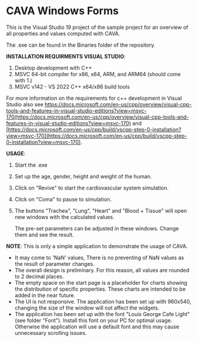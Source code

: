 # CAVA Windows Forms

This is the Visual Studio 19 project of the sample project for an overview of all properties and values computed with CAVA.

The .exe can be found in the Binaries folder of the repository.

**INSTALLATION REQUIRMENTS VISUAL STUDIO**:
1. Desktop development with C++ 
2. MSVC 64-bit compiler for x86, x64, ARM, and ARM64 (should come with 1.)
3. MSVC v142 - VS 2022 C++ x64/x86 build tools

For more information on the requirements for c++ development in Visual Studio also see https://docs.microsoft.com/en-us/cpp/overview/visual-cpp-tools-and-features-in-visual-studio-editions?view=msvc-170(https://docs.microsoft.com/en-us/cpp/overview/visual-cpp-tools-and-features-in-visual-studio-editions?view=msvc-170) and [https://docs.microsoft.com/en-us/cpp/build/vscpp-step-0-installation?view=msvc-170](https://docs.microsoft.com/en-us/cpp/build/vscpp-step-0-installation?view=msvc-170).

**USAGE**:
1. Start the .exe
2. Set up the age, gender, height and weight of the human.
3. Click on "Revive" to start the cardiovascular system simulation.
4. Click on "Coma" to pause to simulation.
5. The buttons "Trachea", "Lung", "Heart" and "Blood + Tissue" will open new windows with the calculated values. 
    
   The pre-set parameters can be adjusted in these windows. Change them and see the result. 


**NOTE**:
This is only a simple application to demonstrate the usage of CAVA.
  - It may come to 'NaN' values, There is no preventing of NaN values as the result of parameter changes.
  - The overall design is preliminary. For this reason, all values are rounded to 2 decimal places.
  - The empty space on the start page is a placeholder for charts showing the distribution of specific properties. These charts are intended to be added in the near future.
  - The UI is not responsive. The application has been set up with 960x540, changing the size of the window will not affect the widgets.
  - The application has been set up with the font "Louis George Cafe Light" (see folder "Font"). Install this font on your PC for optimal usage. Otherwise the application will use a default font and this may cause unnecessary scrolling issues. 
